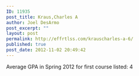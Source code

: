```yaml
---
ID: 11935
post_title: Kraus,Charles A
author: Joel DesArmo
post_excerpt: ""
layout: post
permalink: http://effrtlss.com/krauscharles-a-6/
published: true
post_date: 2012-11-02 20:49:42
---
```

<p>Average GPA in Spring 2012 for first course listed: 4</p>